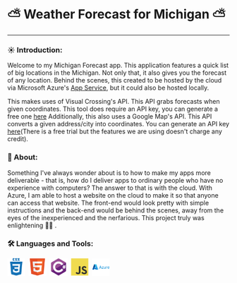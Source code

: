 #  :partly_sunny: Weather Forecast for Michigan :partly_sunny:
---
### :sunny: Introduction:
Welcome to my Michigan Forecast app. This application features a quick list of big locations in the Michigan. Not only that, it also gives you the forecast of any location.
Behind the scenes, this created to be hosted by the cloud via Microsoft Azure's <a href="https://learn.microsoft.com/en-us/azure/app-service/overview">App Service</a>, but it could also be hosted locally.

This makes uses of Visual Crossing's API. This API grabs forecasts when given coordinates. This tool does require an API key, you can generate a free one <a href="https://www.visualcrossing.com/">here</a>
Additionally, this also uses a Google Map's API. This API converts a given address/city into coordinates. You can generate an API key <a href="https://console.cloud.google.com/">here</a>(There is a free trial but the features we are using doesn't charge any credit).

### :memo: About:

Something I've always wonder about is to how to make my apps more deliverable - that is, how do I deliver apps to ordinary people who have no experience with computers? The answer to that is with the cloud. With Azure, I am able to host a website on the cloud to make it so that anyone can access that website. The front-end would look pretty with simple instructions and the back-end would be behind the scenes, away from the eyes of the inexperienced and the nerfarious. This project truly was enlightening :man_technologist: .

### :hammer_and_wrench: Languages and Tools:

  <img src="https://github.com/devicons/devicon/blob/master/icons/css3/css3-plain-wordmark.svg"  title="CSS3" alt="CSS" width="40" height="40"/>&nbsp;
  <img src="https://github.com/devicons/devicon/blob/master/icons/html5/html5-original.svg" title="HTML5" alt="HTML" width="40" height="40"/>&nbsp;
  <img src="https://github.com/devicons/devicon/blob/master/icons/csharp/csharp-original.svg" title="CSHARP" alt="CSHARP" width="40" height="40"/>&nbsp;
  <img src="https://github.com/devicons/devicon/blob/master/icons/javascript/javascript-original.svg" title="JAVASCRIPT" alt="JAVASCRIPT" width="40" height="40"/>&nbsp;
  <img src="https://github.com/devicons/devicon/blob/master/icons/azure/azure-original-wordmark.svg" title="AZURE" alt="AZURE" width="40" height="40"/>&nbsp;





